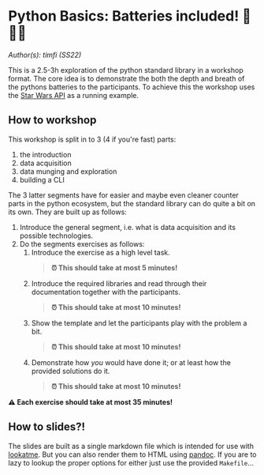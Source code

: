 Python Basics: Batteries included! 🔋🔋🔋
=========================================

_Author(s): timfi (SS22)_

This is a 2.5-3h exploration of the python standard library
in a workshop format. The core idea is to demonstrate the
both the depth and breath of the pythons batteries to the
participants. To achieve this the workshop uses the
[Star Wars API](https://swapi.dev) as a running example.

How to workshop
---------------

This workshop is split in to 3 (4 if you're fast) parts:

1. the introduction
2. data acquisition
3. data munging and exploration
4. building a CLI

The 3 latter segments have for easier and maybe even cleaner
counter parts in the python ecosystem, but the standard
library can do quite a bit on its own. They are built up as
follows:

1. Introduce the general segment, i.e. what is data
   acquisition and its possible technologies.
2. Do the segments exercises as follows:
   1. Introduce the exercise as a high level task.
      > **⏰ This should take at most  5 minutes!**
   2. Introduce the required libraries and read through
      their documentation together with the participants.
      > **⏰ This should take at most 10 minutes!**
   3. Show the template and let the participants play with
      the problem a bit.
      > **⏰ This should take at most 10 minutes!**
   4. Demonstrate how *you* would have done it; or at least
      how the provided solutions do it.
      > **⏰ This should take at most 10 minutes!**

**⚠ Each exercise should take at most 35 minutes!**

How to slides?!
---------------

The slides are built as a single markdown file which is
intended for use with [lookatme](https://pypi.org/project/lookatme/). But you can also
render them to HTML using [pandoc](https://pandoc.org/).
If you are to lazy to lookup the proper options for either
just use the provided `Makefile`…
